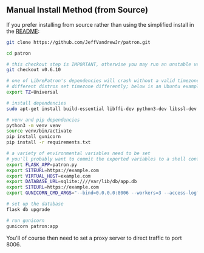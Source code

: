 <h2>Manual Install Method (from Source)</h2>

If you prefer installing from source rather than using the simplified install in the [README](https://github.com/JeffVandrewJr/patron/blob/master/README.md#easy-install-method):
```bash
git clone https://github.com/JeffVandrewJr/patron.git

cd patron

# this checkout step is IMPORTANT, otherwise you may run an unstable version
git checkout v0.6.10

# one of LibrePatron's dependencies will crash without a valid timezone setting
# different distros set timezone differently; below is an Ubuntu example
export TZ=Universal

# install dependencies
sudo apt-get install build-essential libffi-dev python3-dev libssl-dev

# venv and pip dependencies
python3 -m venv venv
source venv/bin/activate
pip install gunicorn
pip install -r requirements.txt

# a variety of environmental variables need to be set
# you'll probably want to commit the exported variables to a shell config file so they stay set
export FLASK_APP=patron.py
export SITEURL=https://example.com
export VIRTUAL_HOST=example.com
export DATABASE_URL=sqlite:////var/lib/db/app.db
export SITEURL=https://example.com
export GUNICORN_CMD_ARGS="--bind=0.0.0.0:8006 --workers=3 --access-logfile=<insert-file> --error-logfile=<insert-file>"

# set up the database
flask db upgrade

# run gunicorn
gunicorn patron:app
```
You'll of course then need to set a proxy server to direct traffic to port 8006.

